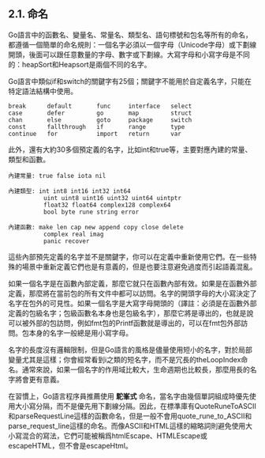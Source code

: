 ## 2.1. 命名

Go語言中的函數名、變量名、常量名、類型名、語句標號和包名等所有的命名，都遵循一個簡單的命名規則：一個名字必須以一個字母（Unicode字母）或下劃線開頭，後面可以跟任意數量的字母、數字或下劃線。大寫字母和小寫字母是不同的：heapSort和Heapsort是兩個不同的名字。

Go語言中類似if和switch的關鍵字有25個；關鍵字不能用於自定義名字，只能在特定語法結構中使用。

```
break      default       func     interface   select
case       defer         go       map         struct
chan       else          goto     package     switch
const      fallthrough   if       range       type
continue   for           import   return      var
```

此外，還有大約30多個預定義的名字，比如int和true等，主要對應內建的常量、類型和函數。

```
內建常量: true false iota nil

內建類型: int int8 int16 int32 int64
          uint uint8 uint16 uint32 uint64 uintptr
          float32 float64 complex128 complex64
          bool byte rune string error

內建函數: make len cap new append copy close delete
          complex real imag
          panic recover
```

這些內部預先定義的名字並不是關鍵字，你可以在定義中重新使用它們。在一些特殊的場景中重新定義它們也是有意義的，但是也要注意避免過度而引起語義混亂。

如果一個名字是在函數內部定義，那麼它就只在函數內部有效。如果是在函數外部定義，那麼將在當前包的所有文件中都可以訪問。名字的開頭字母的大小寫決定了名字在包外的可見性。如果一個名字是大寫字母開頭的（譯註：必須是在函數外部定義的包級名字；包級函數名本身也是包級名字），那麼它將是導出的，也就是說可以被外部的包訪問，例如fmt包的Printf函數就是導出的，可以在fmt包外部訪問。包本身的名字一般總是用小寫字母。

名字的長度沒有邏輯限制，但是Go語言的風格是儘量使用短小的名字，對於局部變量尤其是這樣；你會經常看到i之類的短名字，而不是冗長的theLoopIndex命名。通常來說，如果一個名字的作用域比較大，生命週期也比較長，那麼用長的名字將會更有意義。

在習慣上，Go語言程序員推薦使用 **駝峯式** 命名，當名字由幾個單詞組成時優先使用大小寫分隔，而不是優先用下劃線分隔。因此，在標準庫有QuoteRuneToASCII和parseRequestLine這樣的函數命名，但是一般不會用quote_rune_to_ASCII和parse_request_line這樣的命名。而像ASCII和HTML這樣的縮略詞則避免使用大小寫混合的寫法，它們可能被稱爲htmlEscape、HTMLEscape或escapeHTML，但不會是escapeHtml。
